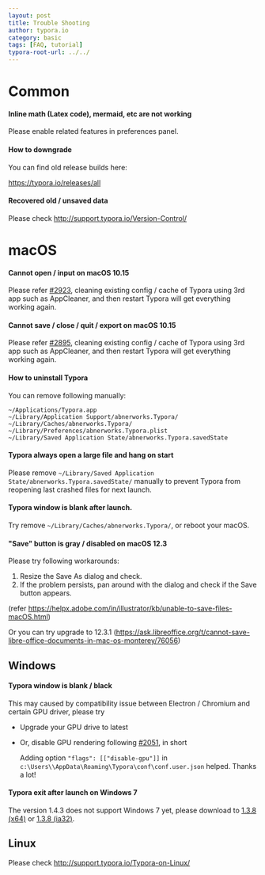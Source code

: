 ```yaml
---
layout: post
title: Trouble Shooting
author: typora.io
category: basic
tags: [FAQ, tutorial]
typora-root-url: ../../
---
```


# Common

#### Inline math (Latex code), mermaid, etc are not working

Please enable related features in preferences panel.

#### How to downgrade

You can find old release builds here:

<https://typora.io/releases/all>

#### Recovered old / unsaved data

Please check http://support.typora.io/Version-Control/

# macOS

#### Cannot open / input on macOS 10.15

Please refer [#2923](https://github.com/typora/typora-issues/issues/2923), cleaning existing config / cache of Typora using 3rd app such as AppCleaner, and then restart Typora will get everything working again.

#### Cannot save / close / quit / export on macOS 10.15

Please refer [#2895](https://github.com/typora/typora-issues/issues/2895), cleaning existing config / cache of Typora using 3rd app such as AppCleaner, and then restart Typora will get everything working again.

#### How to uninstall Typora

You can remove following manually:

```
~/Applications/Typora.app
~/Library/Application Support/abnerworks.Typora/
~/Library/Caches/abnerworks.Typora/
~/Library/Preferences/abnerworks.Typora.plist
~/Library/Saved Application State/abnerworks.Typora.savedState
```

#### Typora always open a large file and hang on start

Please remove `~/Library/Saved Application State/abnerworks.Typora.savedState/` manually to prevent Typora from reopening last crashed files for next launch.

#### Typora window is blank after launch.

Try remove `~/Library/Caches/abnerworks.Typora/`, or reboot your macOS.

#### "Save" button is gray / disabled on macOS 12.3

Please try following workarounds:

1. Resize the Save As dialog and check. 
2. If the problem persists, pan around with the dialog and check if the Save button appears.

(refer https://helpx.adobe.com/in/illustrator/kb/unable-to-save-files-macOS.html)

Or you can try upgrade to 12.3.1 (https://ask.libreoffice.org/t/cannot-save-libre-office-documents-in-mac-os-monterey/76056)

## Windows

#### Typora window is blank / black

This may caused by compatibility issue between Electron / Chromium and certain GPU driver, please try

- Upgrade your GPU drive to latest

- Or, disable GPU rendering following [#2051](https://github.com/typora/typora-issues/issues/2051), in short

  Adding option `"flags": [["disable-gpu"]]` in
  `c:\Users\\AppData\Roaming\Typora\conf\conf.user.json` helped. Thanks a lot!

#### Typora exit after launch on Windows 7

The version 1.4.3 does not support Windows 7 yet, please download to [1.3.8 (x64)](https://download.typora.io/windows/typora-setup-x64-1.3.8.exe) or [1.3.8 (ia32)](https://download.typora.io/windows/typora-setup-ia32-1.3.8.exe). 

## Linux

Please check http://support.typora.io/Typora-on-Linux/